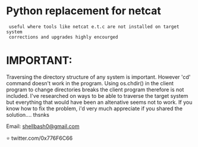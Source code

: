# Python replacement for netcat

~~~
 useful where tools like netcat e.t.c are not installed on target system
 corrections and upgrades highly encourged
~~~

# IMPORTANT:

Traversing the directory structure of any system is important. However 'cd' command doesn't work in the program. Using os.chdir() in the client program to change directories breaks the client program therefore is not included. I've researched on ways to be able to traverse the target system but everything that would have been an altenative seems not to work. If you know how to fix the problem, i'd very much appreciate if you shared the solution.... thsnks

Email: shellbash0@gmail.com

⭐ twitter.com/0x776F6C66
